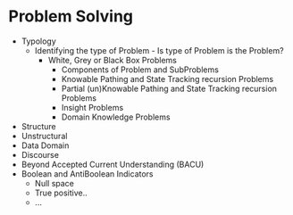 # Problem Solving



- Typology
	- Identifying the type of Problem - Is type of Problem is the Problem? 
		- White, Grey or Black Box Problems
			- Components of Problem and SubProblems
			- Knowable Pathing and State Tracking recursion Problems
			- Partial (un)Knowable Pathing and State Tracking recursion Problems
			- Insight Problems
			- Domain Knowledge Problems
- Structure
- Unstructural
- Data Domain
- Discourse
- Beyond Accepted Current Understanding (BACU)
- Boolean and AntiBoolean Indicators
	- Null space
	- True positive.. 
	- ...

